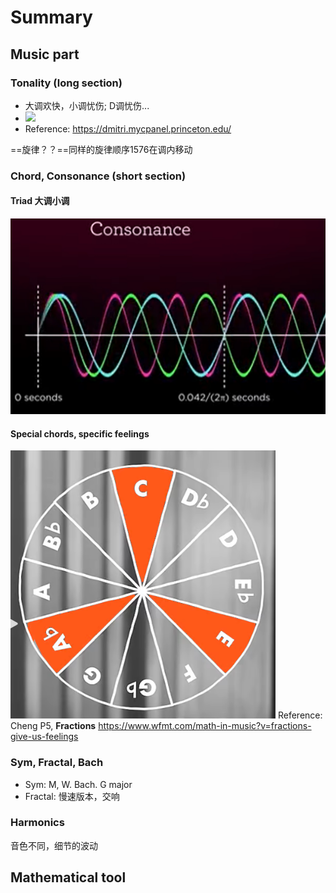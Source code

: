 # Summary
## Music part
### Tonality (long section)
+  大调欢快，小调忧伤; D调忧伤...
+ ![](1.png)
+ Reference: https://dmitri.mycpanel.princeton.edu/

==旋律？？==同样的旋律顺序1576在调内移动

### Chord, Consonance (short section)
#### Triad 大调小调
  ![](2022-07-17-23-46-45.png)
#### Special chords, specific feelings
 ![](2022-07-19-00-21-41.png)
  Reference: Cheng P5, **Fractions**
  https://www.wfmt.com/math-in-music?v=fractions-give-us-feelings
### Sym, Fractal, Bach
+ Sym: M, W. Bach. G major
+ Fractal: 慢速版本，交响
### Harmonics
音色不同，细节的波动

## Mathematical tool                                        